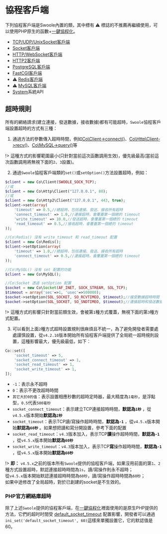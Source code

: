 # 協程客戶端 <!-- {docsify-ignore-all} -->

下列協程客戶端是Swoole內置的類，其中標有 ⚠️ 標誌的不推薦再繼續使用，可以使用PHP原生的函數+[一鍵協程化](/runtime)。

* [TCP/UDP/UnixSocket客戶端](coroutine_client/client.md)
* [Socket客戶端](coroutine_client/socket.md)
* [HTTP/WebSocket客戶端](coroutine_client/http_client.md)
* [HTTP2客戶端](coroutine_client/http2_client.md)
* [PostgreSQL客戶端](coroutine_client/postgresql.md)
* [FastCGI客戶端](coroutine_client/fastcgi.md)
* ⚠️ [Redis客戶端](coroutine_client/redis.md)
* ⚠️ [MySQL客戶端](coroutine_client/mysql.md)
* [System](/coroutine/system)系統API


## 超時規則

所有的網絡請求(建立連接，發送數據，接收數據)都有可能超時，`Swoole`協程客戶端設置超時的方式有三種：

1. 通過方法的參數傳入超時時間，例如[Co\Client->connect()](/coroutine_client/client?id=connect)、[Co\Http\Client->recv()](/coroutine_client/http_client?id=recv)、[Co\MySQL->query()](/coroutine_client/mysql?id=query)等

!> 這種方式的影響範圍最小(只針對當前這次函數調用生效)，優先級最高(當前這次函數調用將無視下面的`2`、`3`設置)。

2. 通過`Swoole`協程客戶端類的`set()`或`setOption()`方法設置超時，例如：

```php
$client = new Co\Client(SWOOLE_SOCK_TCP);
//或
$client = new Co\Http\Client("127.0.0.1", 80);
//或
$client = new Co\Http2\Client("127.0.0.1", 443, true);
$client->set(array(
    'timeout' => 0.5,//總超時，包括連接、發送、接收所有超時
    'connect_timeout' => 1.0,//連接超時，會覆蓋第一個總的 timeout
    'write_timeout' => 10.0,//發送超時，會覆蓋第一個總的 timeout
    'read_timeout' => 0.5,//接收超時，會覆蓋第一個總的 timeout
));

//Co\Redis() 沒有 write_timeout 和 read_timeout 配置
$client = new Co\Redis();
$client->setOption(array(
    'timeout' => 1.0,//總超時，包括連接、發送、接收所有超時
    'connect_timeout' => 0.5,//連接超時，會覆蓋第一個總的 timeout 
));

//Co\MySQL() 沒有 set 配置的功能
$client = new Co\MySQL();

//Co\Socket 透過 setOption 配置
$socket = new Co\Socket(AF_INET, SOCK_STREAM, SOL_TCP);
$timeout = array('sec'=>1, 'usec'=>500000);
$socket->setOption(SOL_SOCKET, SO_RCVTIMEO, $timeout);//接受數據超時時間
$socket->setOption(SOL_SOCKET, SO_SNDTIMEO, $timeout);//連接超時和發送數據超時的配置
```

!> 這種方式的影響只針對當前類生效，會被第`1`種方式覆蓋，無視下面的第`3`種方式配置。

3. 可以看到上面`2`種方式超時設置規則很麻煩且不統一，為了避免開發者需要處處謹慎設置，從`v4.2.10`版本開始所有協程客戶端提供了全局統一超時規則設置，這種影響最大，優先級最低，如下：

```php
Co::set([
    'socket_timeout' => 5,
    'socket_connect_timeout' => 1,
    'socket_read_timeout' => 1,
    'socket_write_timeout' => 1,
]);
```

+ `-1`：表示永不超時
+ `0`：表示不更改超時時間
+ `其它大於0的值`：表示設置相應秒數的超時定時器，最大精度為`1毫秒`，是浮點型，`0.5`代表`500毫秒`
+ `socket_connect_timeout`：表示建立TCP連接超時時間，**默認為`1秒`** ，從`v4.5.x`版本開始**默認為`2秒`**
+ `socket_timeout`：表示TCP讀/寫操作超時時間，**默認為`-1`** ，從`v4.5.x`版本開始**默認為`60秒`** 。如果想把讀和寫分開設置，參考下面的配置
+ `socket_read_timeout`：`v4.3`版本加入，表示TCP**讀**操作超時時間，**默認為`-1`** ，從`v4.5.x`版本開始**默認為`60秒`**
+ `socket_write_timeout`：`v4.3`版本加入，表示TCP**寫**操作超時時間，**默認為`-1`** ，從`v4.5.x`版本開始**默認為`60秒`**

!> **即：** `v4.5.x`之前的版本所有`Swoole`提供的協程客戶端，如果沒用前面的第`1`、`2`種方式設置超時，默認連接超時時間為`1s`，讀/寫操作則永不超時；  
從`v4.5.x`版本開始默認連接超時時間為`60秒`，讀/寫操作超時時間為`60秒`；  
如果中途修改了全局超時，對於已創建的socket是不生效的。

### PHP官方網絡庫超時

除了上述`Swoole`提供的協程客戶端，在[一鍵協程化](/runtime)裡面使用的是原生PHP提供的方法，它們的超时时間受 [default_socket_timeout](http://php.net/manual/zh/filesystem.configuration.php) 配置影響，開發者可以通過`ini_set('default_socket_timeout', 60)`這樣來單獨設置它，它的默認值是60。

